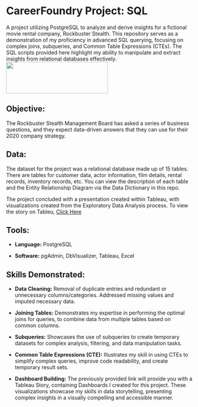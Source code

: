 # CareerFoundry Project: SQL
A project utilizing PostgreSQL to analyze and derive insights for a fictional movie rental company, Rockbuster Stealth.  This repository serves as a demonstration of my proficiency in advanced SQL querying, focusing on complex joins, subqueries, and Common Table Expressions (CTEs). The SQL scripts provided here highlight my ability to manipulate and extract insights from relational databases effectively.
<img src="http://i.imgur.com/3TurqHH.png" width="275" height="85">

## Objective:
The Rockbuster Stealth Management Board has asked a series of business questions, and they expect data-driven answers that they can use for their 2020 company strategy.

## Data:
The dataset for the project was a relational database made up of 15 tables.  There are tables for customer data, actor information, film details, rental records, inventory records, etc.  You can view the description of each table and the Entity Relationship Diagram via the Data Dictionary in this repo.

The project concluded with a presentation created within Tableau, with visualizations created from the Exploratory Data Analysis process.  To view the story on Tableu, [Click Here](https://public.tableau.com/app/profile/steven.so2767/viz/CFExercise2_9/StoryBoard)

## Tools:
- **Language:** PostgreSQL

- **Software:** pgAdmin, DbVisualizer, Tableau, Excel

## Skills Demonstrated:

- **Data Cleaning:** Removal of duplicate entries and redundant or unnecessary columns/categories.  Addressed missing values and imputed necessary data.

- **Joining Tables:** Demonstrates my expertise in performing the optimal joins for queries, to combine data from multiple tables based on common columns.

- **Subqueries:** Showcases the use of subqueries to create temporary datasets for complex analysis, filtering, and data manipulation tasks.

- **Common Table Expressions (CTE):** Illustrates my skill in using CTEs to simplify complex queries, improve code readability, and create temporary result sets.

- **Dashboard Building:** The previously provided link will provide you with a Tableau Story, containing Dashboards I created for this project. These visualizations showcase my skills in data storytelling, presenting complex insights in a visually compelling and accessible manner.
